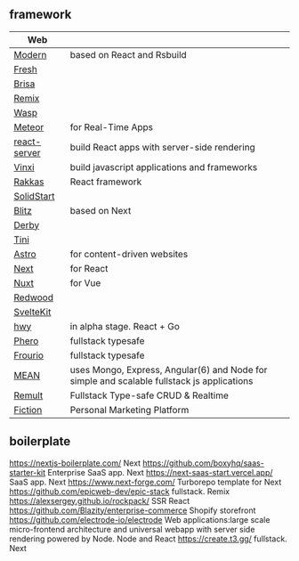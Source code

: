 ## framework
| Web   |    | 
| ------------- | ------------- | 
| [Modern](https://modernjs.dev/en/index.html)  |  based on React and Rsbuild |
| [Fresh](https://fresh.deno.dev/) | |
| [Brisa](https://brisa.build/) |
| [Remix](https://remix.run/) |
| [Wasp](https://wasp-lang.dev/) |
| [Meteor](https://www.meteor.com/) | for Real-Time Apps |
| [react-server](https://react-server.dev/) | build React apps with server-side rendering |
| [Vinxi](https://vinxi.vercel.app/) | build javascript applications and frameworks  |
| [Rakkas](https://rakkasjs.org/) | React framework  |
| [SolidStart](https://start.solidjs.com/) |  |
| [Blitz](https://blitzjs.com/) | based on Next |
| [Derby](https://derbyjs.com/) |  |
| [Tini](https://tinijs.dev/) |  |
| [Astro](https://astro.build/) | for content-driven websites |
| [Next](https://nextjs.org/) | for React |
| [Nuxt](https://nuxt.com/) | for Vue |
| [Redwood](https://redwoodjs.com/) | |
| [SvelteKit](https://svelte.dev/docs/kit/introduction) | |
| [hwy](https://github.com/sjc5/hwy) | in alpha stage. React + Go |
| [Phero](https://phero.dev/docs/introduction) | fullstack typesafe |
| [Frourio](https://frourio.com/) | fullstack typesafe |
| [MEAN](https://github.com/linnovate/mean/tree/master) |  uses Mongo, Express, Angular(6) and Node for simple and scalable fullstack js applications |
| [Remult](https://remult.dev/) |  Fullstack Type-safe CRUD & Realtime |
| [Fiction](https://www.fiction.com/) | Personal Marketing Platform |

## boilerplate

https://nextjs-boilerplate.com/ Next
https://github.com/boxyhq/saas-starter-kit  Enterprise SaaS app. Next
https://next-saas-start.vercel.app/  SaaS app. Next
https://www.next-forge.com/ Turborepo template for Next
https://github.com/epicweb-dev/epic-stack fullstack. Remix
https://alexsergey.github.io/rockpack/ SSR React
https://github.com/Blazity/enterprise-commerce Shopify storefront
https://github.com/electrode-io/electrode Web applications:large scale micro-frontend architecture and universal webapp with server side rendering powered by Node. Node and React
https://create.t3.gg/ fullstack. Next